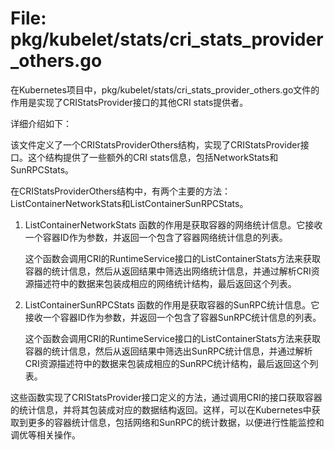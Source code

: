 # File: pkg/kubelet/stats/cri_stats_provider_others.go

在Kubernetes项目中，pkg/kubelet/stats/cri_stats_provider_others.go文件的作用是实现了CRIStatsProvider接口的其他CRI stats提供者。

详细介绍如下：

该文件定义了一个CRIStatsProviderOthers结构，实现了CRIStatsProvider接口。这个结构提供了一些额外的CRI stats信息，包括NetworkStats和SunRPCStats。

在CRIStatsProviderOthers结构中，有两个主要的方法：ListContainerNetworkStats和ListContainerSunRPCStats。

1. ListContainerNetworkStats 函数的作用是获取容器的网络统计信息。它接收一个容器ID作为参数，并返回一个包含了容器网络统计信息的列表。

   这个函数会调用CRI的RuntimeService接口的ListContainerStats方法来获取容器的统计信息，然后从返回结果中筛选出网络统计信息，并通过解析CRI资源描述符中的数据来包装成相应的网络统计结构，最后返回这个列表。

2. ListContainerSunRPCStats 函数的作用是获取容器的SunRPC统计信息。它接收一个容器ID作为参数，并返回一个包含了容器SunRPC统计信息的列表。

   这个函数会调用CRI的RuntimeService接口的ListContainerStats方法来获取容器的统计信息，然后从返回结果中筛选出SunRPC统计信息，并通过解析CRI资源描述符中的数据来包装成相应的SunRPC统计结构，最后返回这个列表。

这些函数实现了CRIStatsProvider接口定义的方法，通过调用CRI的接口获取容器的统计信息，并将其包装成对应的数据结构返回。这样，可以在Kubernetes中获取到更多的容器统计信息，包括网络和SunRPC的统计数据，以便进行性能监控和调优等相关操作。

